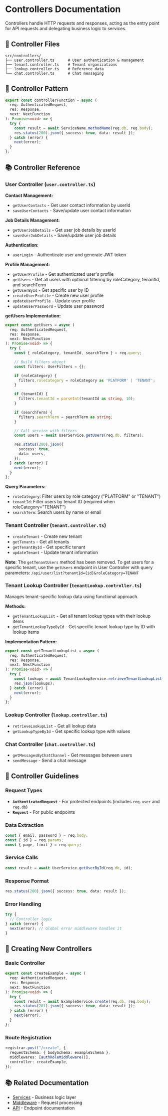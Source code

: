 # Controllers Documentation

Controllers handle HTTP requests and responses, acting as the entry point for API requests and delegating business logic to services.

## 📁 Controller Files

```
src/controllers/
├── user.controller.ts      # User authentication & management
├── tenant.controller.ts    # Tenant organizations
├── lookup.controller.ts    # Reference data
└── chat.controller.ts      # Chat messaging
```

## 🎯 Controller Pattern

```typescript
export const controllerFunction = async (
  req: AuthenticatedRequest,
  res: Response,
  next: NextFunction
): Promise<void> => {
  try {
    const result = await ServiceName.methodName(req.db, req.body);
    res.status(200).json({ success: true, data: result });
  } catch (error) {
    next(error);
  }
};
```

## 📚 Controller Reference

### User Controller (`user.controller.ts`)

**Contact Management:**

- `getUserContacts` - Get user contact information by userId
- `saveUserContacts` - Save/update user contact information

**Job Details Management:**

- `getUserJobDetails` - Get user job details by userId
- `saveUserJobDetails` - Save/update user job details

**Authentication:**

- `userLogin` - Authenticate user and generate JWT token

**Profile Management:**

- `getUserProfile` - Get authenticated user's profile
- `getUsers` - Get all users with optional filtering by roleCategory, tenantId, and searchTerm
- `getUserById` - Get specific user by ID
- `createUserProfile` - Create new user profile
- `updateUserProfile` - Update user profile
- `updateUserPassword` - Update user password

**getUsers Implementation:**

```typescript
export const getUsers = async (
  req: AuthenticatedRequest,
  res: Response,
  next: NextFunction
): Promise<void> => {
  try {
    const { roleCategory, tenantId, searchTerm } = req.query;

    // Build filters object
    const filters: UserFilters = {};

    if (roleCategory) {
      filters.roleCategory = roleCategory as 'PLATFORM' | 'TENANT';
    }

    if (tenantId) {
      filters.tenantId = parseInt(tenantId as string, 10);
    }

    if (searchTerm) {
      filters.searchTerm = searchTerm as string;
    }

    // Call service with filters
    const users = await UserService.getUsers(req.db, filters);

    res.status(200).json({
      success: true,
      data: users,
    });
  } catch (error) {
    next(error);
  }
};
```

**Query Parameters:**
- `roleCategory`: Filter users by role category ("PLATFORM" or "TENANT")
- `tenantId`: Filter users by tenant ID (required when roleCategory="TENANT")
- `searchTerm`: Search users by name or email

### Tenant Controller (`tenant.controller.ts`)

- `createTenant` - Create new tenant
- `getTenants` - Get all tenants
- `getTenantById` - Get specific tenant
- `updateTenant` - Update tenant information

**Note**: The `getTenantUsers` method has been removed. To get users for a specific tenant, use the `getUsers` endpoint in User Controller with query parameters: `/api/user/list?tenantId={id}&roleCategory=TENANT`

### Tenant Lookup Controller (`tenantLookup.controller.ts`)

Manages tenant-specific lookup data using functional approach.

**Methods:**

- `getTenantLookupList` - Get all tenant lookup types with their lookup items
- `getTenantLookupTypeById` - Get specific tenant lookup type by ID with lookup items

**Implementation Pattern:**

```typescript
export const getTenantLookupList = async (
  req: AuthenticatedRequest,
  res: Response,
  next: NextFunction
): Promise<void> => {
  try {
    const lookups = await TenantLookupService.retrieveTenantLookupList(req.db);
    res.json(lookups);
  } catch (error) {
    next(error);
  }
};
```

### Lookup Controller (`lookup.controller.ts`)

- `retrieveLookupList` - Get all lookup data
- `getLookupTypeById` - Get specific lookup type with values

### Chat Controller (`chat.controller.ts`)

- `getMessagesByChatChannel` - Get messages between users
- `sendMessage` - Send a chat message

## 🔧 Controller Guidelines

### Request Types

- **`AuthenticatedRequest`** - For protected endpoints (includes `req.user` and `req.db`)
- **`Request`** - For public endpoints

### Data Extraction

```typescript
const { email, password } = req.body;
const { id } = req.params;
const { page, limit } = req.query;
```

### Service Calls

```typescript
const result = await UserService.getUserById(req.db, id);
```

### Response Format

```typescript
res.status(200).json({ success: true, data: result });
```

### Error Handling

```typescript
try {
  // Controller logic
} catch (error) {
  next(error); // Global error middleware handles it
}
```

## 📝 Creating New Controllers

### Basic Controller

```typescript
export const createExample = async (
  req: AuthenticatedRequest,
  res: Response,
  next: NextFunction
): Promise<void> => {
  try {
    const result = await ExampleService.create(req.db, req.body);
    res.status(201).json({ success: true, data: result });
  } catch (error) {
    next(error);
  }
};
```

### Route Registration

```typescript
registrar.post("/create", {
  requestSchema: { bodySchema: exampleSchema },
  middlewares: [authRoleMiddleware()],
  controller: createExample,
});
```

## 📚 Related Documentation

- [Services](services.md) - Business logic layer
- [Middleware](middleware.md) - Request processing
- [API](api.md) - Endpoint documentation
